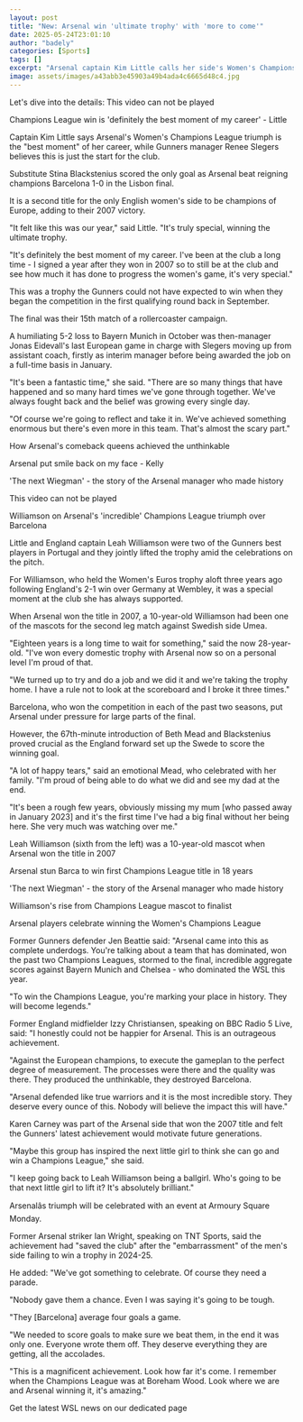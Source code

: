 ```yaml
---
layout: post
title: "New: Arsenal win 'ultimate trophy' with 'more to come'"
date: 2025-05-24T23:01:10
author: "badely"
categories: [Sports]
tags: []
excerpt: "Arsenal captain Kim Little calls her side's Women's Champions League success the 'best moment of my career', although Gunners boss Renee Slegers feels"
image: assets/images/a43abb3e45903a49b4ada4c6665d48c4.jpg
---
```


Let's dive into the details: This video can not be played

Champions League win is 'definitely the best moment of my career' - Little

Captain Kim Little says Arsenal's Women's Champions League triumph is the "best moment" of her career, while Gunners manager Renee Slegers believes this is just the start for the club.

Substitute Stina Blackstenius scored the only goal as Arsenal beat reigning champions Barcelona 1-0 in the Lisbon final.

It is a second title for the only English women's side to be champions of Europe, adding to their 2007 victory.

"It felt like this was our year," said Little. "It's truly special, winning the ultimate trophy.

"It's definitely the best moment of my career. I've been at the club a long time - I signed a year after they won in 2007 so to still be at the club and see how much it has done to progress the women's game, it's very special."

This was a trophy the Gunners could not have expected to win when they began the competition in the first qualifying round back in September.

The final was their 15th match of a rollercoaster campaign.

A humiliating 5-2 loss to Bayern Munich in October was then-manager Jonas Eidevall's last European game in charge with Slegers moving up from assistant coach, firstly as interim manager before being awarded the job on a full-time basis in January.

"It's been a fantastic time," she said. "There are so many things that have happened and so many hard times we've gone through together. We've always fought back and the belief was growing every single day.

"Of course we're going to reflect and take it in. We've achieved something enormous but there's even more in this team. That's almost the scary part."

How Arsenal's comeback queens achieved the unthinkable

Arsenal put smile back on my face - Kelly

'The next Wiegman' - the story of the Arsenal manager who made history

This video can not be played

Williamson on Arsenal's 'incredible' Champions League triumph over Barcelona

Little and England captain Leah Williamson were two of the Gunners best players in Portugal and they jointly lifted the trophy amid the celebrations on the pitch.

For Williamson, who held the Women's Euros trophy aloft three years ago following England's 2-1 win over Germany at Wembley, it was a special moment at the club she has always supported.

When Arsenal won the title in 2007, a 10-year-old Williamson had been one of the mascots for the second leg match against Swedish side Umea.

"Eighteen years is a long time to wait for something," said the now 28-year-old. "I've won every domestic trophy with Arsenal now so on a personal level I'm proud of that. 

"We turned up to try and do a job and we did it and we're taking the trophy home. I have a rule not to look at the scoreboard and I broke it three times."

Barcelona, who won the competition in each of the past two seasons, put Arsenal under pressure for large parts of the final.

However, the 67th-minute introduction of Beth Mead and Blackstenius proved crucial as the England forward set up the Swede to score the winning goal.

"A lot of happy tears," said an emotional Mead, who celebrated with her family. "I'm proud of being able to do what we did and see my dad at the end.

"It's been a rough few years, obviously missing my mum [who passed away in January 2023] and it's the first time I've had a big final without her being here. She very much was watching over me."

Leah Williamson (sixth from the left) was a 10-year-old mascot when Arsenal won the title in 2007

Arsenal stun Barca to win first Champions League title in 18 years

'The next Wiegman' - the story of the Arsenal manager who made history

Williamson's rise from Champions League mascot to finalist

Arsenal players celebrate winning the Women's Champions League

Former Gunners defender Jen Beattie said: "Arsenal came into this as complete underdogs. You're talking about a team that has dominated, won the past two Champions Leagues, stormed to the final, incredible aggregate scores against Bayern Munich and Chelsea - who dominated the WSL this year.

"To win the Champions League, you're marking your place in history. They will become legends."

Former England midfielder Izzy Christiansen, speaking on BBC Radio 5 Live, said: "I honestly could not be happier for Arsenal. This is an outrageous achievement.

"Against the European champions, to execute the gameplan to the perfect degree of measurement. The processes were there and the quality was there. They produced the unthinkable, they destroyed Barcelona.

"Arsenal defended like true warriors and it is the most incredible story. They deserve every ounce of this. Nobody will believe the impact this will have."

Karen Carney was part of the Arsenal side that won the 2007 title and felt the Gunners' latest achievement would motivate future generations.

"Maybe this group has inspired the next little girl to think she can go and win a Champions League," she said.

"I keep going back to Leah Williamson being a ballgirl. Who's going to be that next little girl to lift it? It's absolutely brilliant."

Arsenalâs triumph will be celebrated with an event at Armoury Square  Monday.

Former Arsenal striker Ian Wright, speaking on TNT Sports, said the achievement had "saved the club" after the "embarrassment" of the men's side failing to win a trophy in 2024-25.

He added: "We've got something to celebrate. Of course they need a parade.

"Nobody gave them a chance. Even I was saying it's going to be tough. 

"They [Barcelona] average four goals a game.

"We needed to score goals to make sure we beat them, in the end it was only one. Everyone wrote them off. They deserve everything they are getting, all the accolades.

"This is a magnificent achievement. Look how far it's come. I remember when the Champions League was at Boreham Wood. Look where we are and Arsenal winning it, it's amazing."

Get the latest WSL news on our dedicated page


